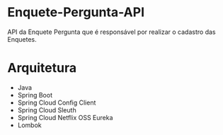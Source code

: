 Enquete-Pergunta-API
=====================

API da Enquete Pergunta que é responsável por realizar o cadastro das Enquetes.

Arquitetura
===========

+ Java
+ Spring Boot
+ Spring Cloud Config Client
+ Spring Cloud Sleuth
+ Spring Cloud Netflix OSS Eureka
+ Lombok

